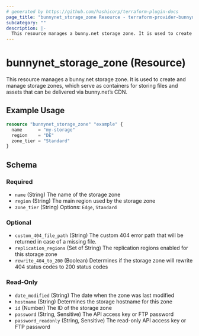 ```yaml
---
# generated by https://github.com/hashicorp/terraform-plugin-docs
page_title: "bunnynet_storage_zone Resource - terraform-provider-bunnynet"
subcategory: ""
description: |-
  This resource manages a bunny.net storage zone. It is used to create and manage storage zones, which serve as containers for storing files and assets that can be delivered via bunny.net’s CDN.
---
```


# bunnynet_storage_zone (Resource)

This resource manages a bunny.net storage zone. It is used to create and manage storage zones, which serve as containers for storing files and assets that can be delivered via bunny.net’s CDN.

## Example Usage

```terraform
resource "bunnynet_storage_zone" "example" {
  name      = "my-storage"
  region    = "DE"
  zone_tier = "Standard"
}
```

<!-- schema generated by tfplugindocs -->
## Schema

### Required

- `name` (String) The name of the storage zone
- `region` (String) The main region used by the storage zone
- `zone_tier` (String) Options: `Edge`, `Standard`

### Optional

- `custom_404_file_path` (String) The custom 404 error path that will be returned in case of a missing file.
- `replication_regions` (Set of String) The replication regions enabled for this storage zone
- `rewrite_404_to_200` (Boolean) Determines if the storage zone will rewrite 404 status codes to 200 status codes

### Read-Only

- `date_modified` (String) The date when the zone was last modified
- `hostname` (String) Determines the storage hostname for this zone
- `id` (Number) The ID of the storage zone
- `password` (String, Sensitive) The API access key or FTP password
- `password_readonly` (String, Sensitive) The read-only API access key or FTP password
